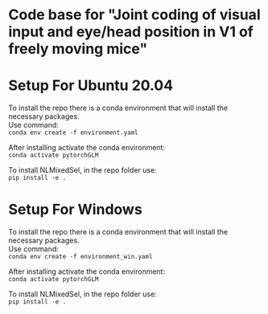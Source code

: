 # Code base for "Joint coding of visual input and eye/head position in V1 of freely moving mice"


# Setup For Ubuntu 20.04
To install the repo there is a conda environment that will install the necessary packages.  
Use command:  
`conda env create -f environment.yaml`

After installing activate the conda environment:  
`conda activate pytorchGLM`

To install NLMixedSel, in the repo folder use:  
`pip install -e .`


# Setup For Windows
To install the repo there is a conda environment that will install the necessary packages.  
Use command:  
`conda env create -f environment_win.yaml`

After installing activate the conda environment:  
`conda activate pytorchGLM`

To install NLMixedSel, in the repo folder use:  
`pip install -e .`


